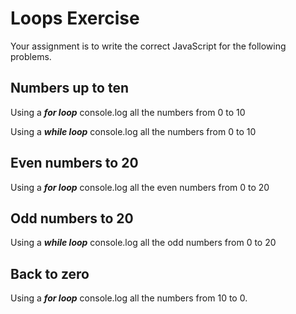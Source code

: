 # Loops Exercise

Your assignment is to write the correct JavaScript for the following problems.

## **Numbers up to ten**

Using a ***for loop*** console.log all the numbers from 0 to 10

Using a ***while loop*** console.log all the numbers from 0 to 10

## **Even numbers to 20**

Using a ***for loop*** console.log all the even numbers from 0 to 20

## **Odd numbers to 20**

Using a ***while loop*** console.log all the odd numbers from 0 to 20

## **Back to zero**

Using a ***for loop*** console.log all the numbers from 10 to 0.